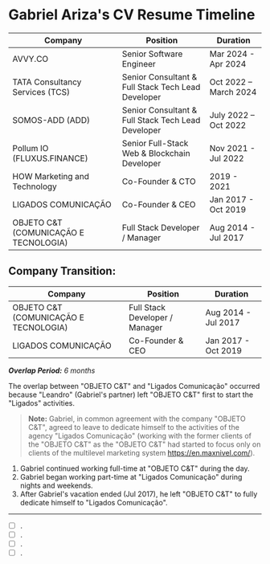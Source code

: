 # Gabriel Ariza's CV Resume Timeline

| Company | Position | Duration |
|---------|----------|----------|
| AVVY.CO | Senior Software Engineer | Mar 2024 - Apr 2024 |
| TATA Consultancy Services (TCS) | Senior Consultant & Full Stack Tech Lead Developer | Oct 2022 – March 2024 |
| SOMOS-ADD (ADD) | Senior Consultant & Full Stack Tech Lead Developer | July 2022 – Oct 2022 |
| Pollum IO (FLUXUS.FINANCE) | Senior Full-Stack Web & Blockchain Developer | Nov 2021 - Jul 2022 |
| HOW Marketing and Technology | Co-Founder & CTO | 2019 - 2021 |
| LIGADOS COMUNICAÇÃO | Co-Founder & CEO | Jan 2017 - Oct 2019 |
| OBJETO C&T (COMUNICAÇÃO E TECNOLOGIA) | Full Stack Developer / Manager | Aug 2014 - Jul 2017 |


## Company Transition:


| Company | Position | Duration |
|---------|----------|----------|
| OBJETO C&T (COMUNICAÇÃO E TECNOLOGIA) | Full Stack Developer / Manager | Aug 2014 - Jul 2017 |
| LIGADOS COMUNICAÇÃO | Co-Founder & CEO | Jan 2017 - Oct 2019 |

_**Overlap Period:** 6 months_

The overlap between "OBJETO C&T" and "Ligados Comunicação" occurred because "Leandro" (Gabriel's partner) left "OBJETO C&T" first to start the "Ligados" activities. 

> **Note:** Gabriel, in common agreement with the company "OBJETO C&T", agreed to leave to dedicate himself to the activities of the agency "Ligados Comunicação" (working with the former clients of the "OBJETO C&T" as the "OBJETO C&T" had started to focus only on clients of the multilevel marketing system https://en.maxnivel.com/).
>


1. Gabriel continued working full-time at "OBJETO C&T" during the day.
2. Gabriel began working part-time at "Ligados Comunicação" during nights and weekends.
3. After Gabriel's vacation ended (Jul 2017), he left "OBJETO C&T" to fully dedicate himself to "Ligados Comunicação".

---

- [ ] .
- [ ] .
- [ ] .
- [ ] .
